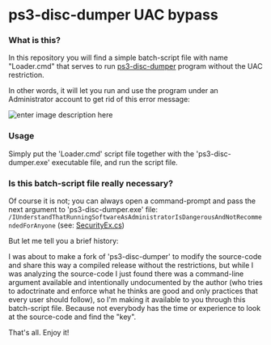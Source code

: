 
# ps3-disc-dumper UAC bypass

### What is this?

In this repository you will find a simple batch-script file with name "Loader.cmd" that serves to run [ps3-disc-dumper](https://github.com/13xforever/ps3-disc-dumper) program without the UAC restriction.

In other words, it will let you run and use the program under an Administrator account to get rid of this error message:

![enter image description here](https://i.imgur.com/EbMhOLQ.png)

### Usage

Simply put the 'Loader.cmd' script file together with the 'ps3-disc-dumper.exe' executable file, and run the script file.

### Is this batch-script file really necessary?

Of course it is not; you can always open a command-prompt and pass the next argument to 'ps3-disc-dumper.exe' file: `/IUnderstandThatRunningSoftwareAsAdministratorIsDangerousAndNotRecommendedForAnyone` (see: [SecurityEx.cs](https://github.com/13xforever/ps3-disc-dumper/blob/master/Ps3DiscDumper/Utils/SecurityEx.cs#L16))

But let me tell you a brief history:

I was about to make a fork of 'ps3-disc-dumper' to modify the source-code and share this way a compiled release without the restrictions, but while I was analyzing the source-code I just found there was a command-line argument available and intentionally undocumented by the author (who tries to adoctrinate and enforce what he thinks are good and only practices that every user should follow), so I'm making it available to you through this batch-script file. Because not everybody has the time or experience to look at the source-code and find the "key".

That's all. Enjoy it!

